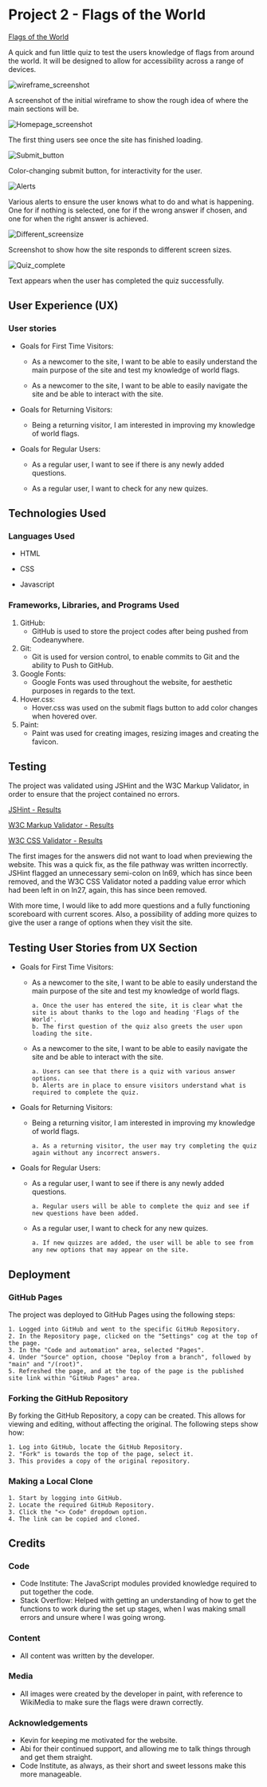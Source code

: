 # Project 2 - Flags of the World

[Flags of the World](https://ktay0557.github.io/project-2/)

A quick and fun little quiz to test the users knowledge of flags from around the world. It will be designed to allow for accessibility across a range of devices.

![wireframe_screenshot](assets/images/project-2.png)

A screenshot of the initial wireframe to show the rough idea of where the main sections will be.

![Homepage_screenshot](assets/images/index_screenshot.png)

The first thing users see once the site has finished loading.

![Submit_button](assets/images/interactive_submit.png)

Color-changing submit button, for interactivity for the user.

![Alerts](assets/images/alerts.png)

Various alerts to ensure the user knows what to do and what is happening. One for if nothing is selected, one for if the wrong answer if chosen, and one for when the right answer is achieved.

![Different_screensize](assets/images/different_screensize.png)

Screenshot to show how the site responds to different screen sizes.

![Quiz_complete](assets/images/quiz_complete.png)

Text appears when the user has completed the quiz successfully.

## User Experience (UX)

### User stories

- Goals for First Time Visitors:

  - As a newcomer to the site, I want to be able to easily understand the main purpose of the site and test my knowledge of world flags.

  - As a newcomer to the site, I want to be able to easily navigate the site and be able to interact with the site.

- Goals for Returning Visitors:

  - Being a returning visitor, I am interested in improving my knowledge of world flags.

- Goals for Regular Users:

  - As a regular user, I want to see if there is any newly added questions.

  - As a regular user, I want to check for any new quizes.

## Technologies Used

### Languages Used

- HTML

- CSS

- Javascript

### Frameworks, Libraries, and Programs Used

1. GitHub:
   - GitHub is used to store the project codes after being pushed from Codeanywhere.
2. Git:
   - Git is used for version control, to enable commits to Git and the ability to Push to GitHub.
3. Google Fonts:
   - Google Fonts was used throughout the website, for aesthetic purposes in regards to the text.
4. Hover.css:
   - Hover.css was used on the submit flags button to add color changes when hovered over.
5. Paint:
   - Paint was used for creating images, resizing images and creating the favicon.

## Testing

The project was validated using JSHint and the W3C Markup Validator, in order to ensure that the project contained no errors.

[JSHint - Results](assets/images/jshint_results.png)

[W3C Markup Validator - Results](assets/images/w3c_validator_results.png)

[W3C CSS Validator - Results](assets/images/w3c_css_validator_results.png)

The first images for the answers did not want to load when previewing the website. This was a quick fix, as the file pathway was written incorrectly.
JSHint flagged an unnecessary semi-colon on ln69, which has since been removed, and the W3C CSS Validator noted a padding value error which had been left in on ln27, again, this has since been removed.

With more time, I would like to add more questions and a fully functioning scoreboard with current scores. Also, a possibility of adding more quizes to give the user a range of options when they visit the site.

## Testing User Stories from UX Section

- Goals for First Time Visitors:

  - As a newcomer to the site, I want to be able to easily understand the main purpose of the site and test my knowledge of world flags.

        a. Once the user has entered the site, it is clear what the site is about thanks to the logo and heading 'Flags of the World'.
        b. The first question of the quiz also greets the user upon loading the site.

  - As a newcomer to the site, I want to be able to easily navigate the site and be able to interact with the site.

        a. Users can see that there is a quiz with various answer options.
        b. Alerts are in place to ensure visitors understand what is required to complete the quiz.

- Goals for Returning Visitors:

  - Being a returning visitor, I am interested in improving my knowledge of world flags.

        a. As a returning visitor, the user may try completing the quiz again without any incorrect answers.

- Goals for Regular Users:

  - As a regular user, I want to see if there is any newly added questions.

        a. Regular users will be able to complete the quiz and see if new questions have been added.

  - As a regular user, I want to check for any new quizes.

        a. If new quizzes are added, the user will be able to see from any new options that may appear on the site.

## Deployment

### GitHub Pages

The project was deployed to GitHub Pages using the following steps:

    1. Logged into GitHub and went to the specific GitHub Repository.
    2. In the Repository page, clicked on the "Settings" cog at the top of the page.
    3. In the "Code and automation" area, selected "Pages".
    4. Under "Source" option, choose "Deploy from a branch", followed by "main" and "/(root)".
    5. Refreshed the page, and at the top of the page is the published site link within "GitHub Pages" area.

### Forking the GitHub Repository

By forking the GitHub Repository, a copy can be created. This allows for viewing and editing, without affecting the original. The following steps show how:

    1. Log into GitHub, locate the GitHub Repository.
    2. "Fork" is towards the top of the page, select it.
    3. This provides a copy of the original repository.

### Making a Local Clone

    1. Start by logging into GitHub.
    2. Locate the required GitHub Repository.
    3. Click the "<> Code" dropdown option.
    4. The link can be copied and cloned. 

## Credits

### Code

- Code Institute: The JavaScript modules provided knowledge required to put together the code.
- Stack Overflow: Helped with getting an understanding of how to get the functions to work during the set up stages, when I was making small errors and unsure where I was going wrong.

### Content

- All content was written by the developer.

### Media

- All images were created by the developer in paint, with reference to WikiMedia to make sure the flags were drawn correctly.

### Acknowledgements

- Kevin for keeping me motivated for the website.
- Abi for their continued support, and allowing me to talk things through and get them straight.
- Code Institute, as always, as their short and sweet lessons make this more manageable.
